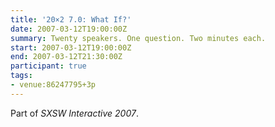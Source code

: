 ```yaml
---
title: '20×2 7.0: What If?'
date: 2007-03-12T19:00:00Z
summary: Twenty speakers. One question. Two minutes each.
start: 2007-03-12T19:00:00Z
end: 2007-03-12T21:30:00Z
participant: true
tags:
- venue:86247795+3p
---
```

Part of _SXSW Interactive 2007_.
